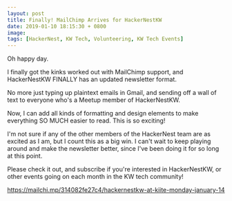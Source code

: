 ```yaml
---
layout: post
title: Finally! MailChimp Arrives for HackerNestKW
date: 2019-01-10 18:15:30 + 0800
image: 
tags: [HackerNest, KW Tech, Volunteering, KW Tech Events]
---
```

Oh happy day.

I finally got the kinks worked out with MailChimp support, and HackerNestKW FINALLY has an updated newsletter format.

No more just typing up plaintext emails in Gmail, and sending off a wall of text to everyone who's a Meetup member of HackerNestKW.

Now, I can add all kinds of formatting and design elements to make everything SO MUCH easier to read. This is so exciting!

I'm not sure if any of the other members of the HackerNest team are as excited as I am, but I count this as a big win. I can't wait to keep playing around and make the newsletter better, since I've been doing it for so long at this point.

Please check it out, and subscribe if you're interested in HackerNestKW, or other events going on each month in the KW tech community!

<a href="https://mailchi.mp/314082fe27c4/hackernestkw-at-kiite-monday-january-14">https://mailchi.mp/314082fe27c4/hackernestkw-at-kiite-monday-january-14</a>
